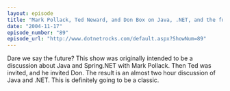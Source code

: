 ```yaml
---
layout: episode
title: "Mark Pollack, Ted Neward, and Don Box on Java, .NET, and the future"
date: "2004-11-17"
episode_number: "89"
episode_url: "http://www.dotnetrocks.com/default.aspx?ShowNum=89"
---
```


Dare we say the future? This show was originally intended to be a discussion about Java and Spring.NET with Mark Pollack. Then Ted was invited, and he invited Don. The result is an almost two hour discussion of Java and .NET. This is definitely going to be a classic.
